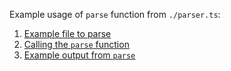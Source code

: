 Example usage of `parse` function from `./parser.ts`:

1) [Example file to parse](#1)
2) [Calling the `parse` function](#2)
3) [Example output from `parse`](#3)
